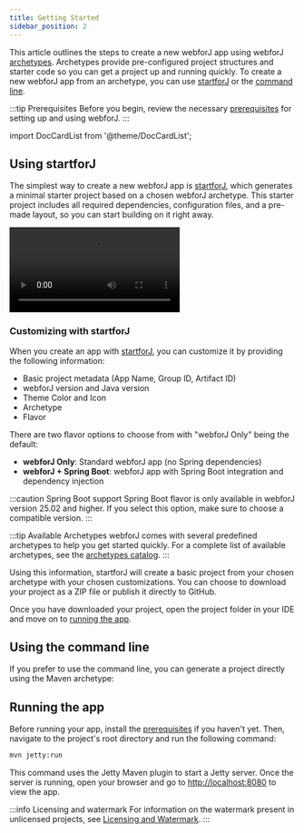```yaml
---
title: Getting Started
sidebar_position: 2
---
```


This article outlines the steps to create a new webforJ app using webforJ [archetypes](../building-ui/archetypes/overview.md). Archetypes provide pre-configured project structures and starter code so you can get a project up and running quickly.
To create a new webforJ app from an archetype, you can use [startforJ](#using-startforj) or the [command line](#using-the-command-line). 

:::tip Prerequisites
Before you begin, review the necessary [prerequisites](./prerequisites) for setting up and using webforJ.
:::

<!-- vale off -->
import DocCardList from '@theme/DocCardList';

<!-- vale on -->

## Using startforJ

The simplest way to create a new webforJ app is [startforJ](https://docs.webforj.com/startforj), which generates a minimal starter project based on a chosen webforJ archetype. This starter project includes all required dependencies, configuration files, and a pre-made layout, so you can start building on it right away.

<div class="videos-container">
  <video controls>
    <source src="https://cdn.webforj.com/webforj-documentation/video/archetypes/starforj.mov" type="video/mp4" />
  </video>
</div>


### Customizing with startforJ

When you create an app with [startforJ](https://docs.webforj.com/startforj), you can customize it by providing the following information:

- Basic project metadata (App Name, Group ID, Artifact ID)  
- webforJ version and Java version
- Theme Color and Icon
- Archetype
- Flavor

There are two flavor options to choose from with "webforJ Only" being the default:
  - **webforJ Only**: Standard webforJ app (no Spring dependencies)
  - **webforJ + Spring Boot**: webforJ app with Spring Boot integration and dependency injection

:::caution Spring Boot support
Spring Boot flavor is only available in webforJ version 25.02 and higher. If you select this option, make sure to choose a compatible version.
:::

:::tip Available Archetypes
webforJ comes with several predefined archetypes to help you get started quickly. For a complete list of available archetypes, see the [archetypes catalog](../building-ui/archetypes/overview).
:::

Using this information, startforJ will create a basic project from your chosen archetype with your chosen customizations.
You can choose to download your project as a ZIP file or publish it directly to GitHub.

Once you have downloaded your project, open the project folder in your IDE and move on to [running the app](#running-the-app).

## Using the command line


If you prefer to use the command line, you can generate a project directly using the Maven archetype:

<ComponentArchetype
project="hello-world"
flavor="webforj"
/>

## Running the app

Before running your app, install the [prerequisites](./prerequisites.md) if you haven't yet. 
Then, navigate to the project's root directory and run the following command:

```bash
mvn jetty:run
```

This command uses the Jetty Maven plugin to start a Jetty server. Once the server is running, open your browser and go to [http://localhost:8080](http://localhost:8080) to view the app.

:::info Licensing and watermark
For information on the watermark present in unlicensed projects, see [Licensing and Watermark](../configuration/licensing-and-watermark).
:::
